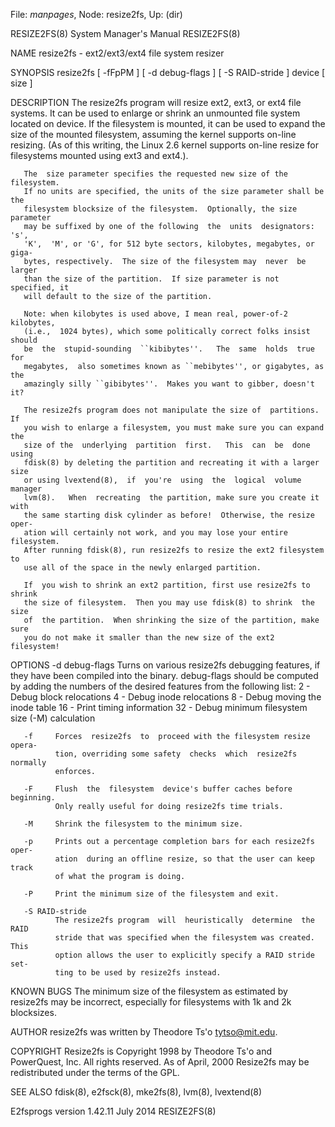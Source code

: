 File: *manpages*,  Node: resize2fs,  Up: (dir)

RESIZE2FS(8)                System Manager's Manual               RESIZE2FS(8)



NAME
       resize2fs - ext2/ext3/ext4 file system resizer

SYNOPSIS
       resize2fs  [  -fFpPM  ]  [ -d debug-flags ] [ -S RAID-stride ] device [
       size ]

DESCRIPTION
       The resize2fs program will resize ext2, ext3, or ext4 file systems.  It
       can  be  used  to enlarge or shrink an unmounted file system located on
       device.  If the filesystem is mounted, it can be  used  to  expand  the
       size  of  the  mounted filesystem, assuming the kernel supports on-line
       resizing.  (As of this writing, the Linux 2.6 kernel  supports  on-line
       resize for filesystems mounted using ext3 and ext4.).

       The  size parameter specifies the requested new size of the filesystem.
       If no units are specified, the units of the size parameter shall be the
       filesystem blocksize of the filesystem.  Optionally, the size parameter
       may be suffixed by one of the following  the  units  designators:  's',
       'K',  'M', or 'G', for 512 byte sectors, kilobytes, megabytes, or giga-
       bytes, respectively.  The size of the filesystem may  never  be  larger
       than the size of the partition.  If size parameter is not specified, it
       will default to the size of the partition.

       Note: when kilobytes is used above, I mean real, power-of-2  kilobytes,
       (i.e.,  1024 bytes), which some politically correct folks insist should
       be  the  stupid-sounding  ``kibibytes''.   The  same  holds  true   for
       megabytes,  also sometimes known as ``mebibytes'', or gigabytes, as the
       amazingly silly ``gibibytes''.  Makes you want to gibber, doesn't it?

       The resize2fs program does not manipulate the size of  partitions.   If
       you wish to enlarge a filesystem, you must make sure you can expand the
       size of the  underlying  partition  first.   This  can  be  done  using
       fdisk(8) by deleting the partition and recreating it with a larger size
       or using lvextend(8),  if  you're  using  the  logical  volume  manager
       lvm(8).   When  recreating  the partition, make sure you create it with
       the same starting disk cylinder as before!  Otherwise, the resize oper-
       ation will certainly not work, and you may lose your entire filesystem.
       After running fdisk(8), run resize2fs to resize the ext2 filesystem  to
       use all of the space in the newly enlarged partition.

       If  you wish to shrink an ext2 partition, first use resize2fs to shrink
       the size of filesystem.  Then you may use fdisk(8) to shrink  the  size
       of  the partition.  When shrinking the size of the partition, make sure
       you do not make it smaller than the new size of the ext2 filesystem!

OPTIONS
       -d debug-flags
              Turns on various resize2fs debugging features, if they have been
              compiled  into  the  binary.   debug-flags should be computed by
              adding the numbers of the desired features  from  the  following
              list:
                   2    - Debug block relocations
                   4    - Debug inode relocations
                   8    - Debug moving the inode table
                   16   - Print timing information
                   32   - Debug minimum filesystem size (-M) calculation

       -f     Forces  resize2fs  to  proceed with the filesystem resize opera-
              tion, overriding some safety  checks  which  resize2fs  normally
              enforces.

       -F     Flush  the  filesystem  device's buffer caches before beginning.
              Only really useful for doing resize2fs time trials.

       -M     Shrink the filesystem to the minimum size.

       -p     Prints out a percentage completion bars for each resize2fs oper-
              ation  during an offline resize, so that the user can keep track
              of what the program is doing.

       -P     Print the minimum size of the filesystem and exit.

       -S RAID-stride
              The resize2fs program  will  heuristically  determine  the  RAID
              stride that was specified when the filesystem was created.  This
              option allows the user to explicitly specify a RAID stride  set-
              ting to be used by resize2fs instead.

KNOWN BUGS
       The  minimum  size  of  the filesystem as estimated by resize2fs may be
       incorrect, especially for filesystems with 1k and 2k blocksizes.

AUTHOR
       resize2fs was written by Theodore Ts'o <tytso@mit.edu>.

COPYRIGHT
       Resize2fs is Copyright 1998 by Theodore Ts'o and PowerQuest, Inc.   All
       rights  reserved.   As  of  April,  2000 Resize2fs may be redistributed
       under the terms of the GPL.

SEE ALSO
       fdisk(8), e2fsck(8), mke2fs(8), lvm(8), lvextend(8)



E2fsprogs version 1.42.11          July 2014                      RESIZE2FS(8)
